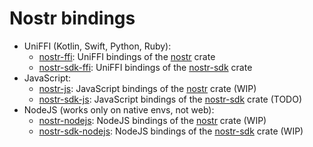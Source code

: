 # Nostr bindings

- UniFFI (Kotlin, Swift, Python, Ruby):
    * [nostr-ffi](./nostr-ffi/): UniFFI bindings of the [nostr][] crate
    * [nostr-sdk-ffi](./nostr-sdk-ffi/): UniFFI bindings of the [nostr-sdk][] crate
- JavaScript:
    * [nostr-js](./nostr-js/): JavaScript bindings of the [nostr] crate (WIP)
    * [nostr-sdk-js](./nostr-sdk-js/): JavaScript bindings of the [nostr-sdk][] crate (TODO)
- NodeJS (works only on native envs, not web):
    * [nostr-nodejs](./nostr-nodejs/): NodeJS bindings of the [nostr] crate (WIP)
    * [nostr-sdk-nodejs](./nostr-sdk-nodejs/): NodeJS bindings of the [nostr-sdk][] crate (WIP)

[nostr]: ./crates/nostr/
[nostr-sdk]: ./crates/nostr-sdk/